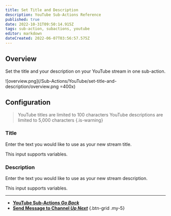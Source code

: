 ```yaml
---
title: Set Title and Description
description: YouTube Sub-Actions Reference
published: true
date: 2022-10-31T09:50:14.915Z
tags: sub-action, subactions, youtube
editor: markdown
dateCreated: 2022-06-07T03:56:57.575Z
---
```


## Overview
Set the title and your description on your YouTube stream in one sub-action.

![overview.png](/Sub-Actions/YouTube/set-title-and-description/overview.png =400x)

## Configuration 
> YouTube titles are limited to 100 characters
> YouTube descriptions are limited to 5,000 characters
{.is-warning}

### Title
Enter the text you would like to use as your new stream title.

This input supports variables.

### Description
Enter the text you would like to use as your new stream description.

This input supports variables.

---

- [<i class="mdi mdi-chevron-left"></i>**YouTube Sub-Actions *Go Back***](/en/Sub-Actions/YouTube)
- [<i class="mdi mdi-youtube text--youtube"></i>**Send Message to Channel *Up Next***](/en/Sub-Actions/YouTube/Send-Message-To-Channel)
{.btn-grid .my-5}